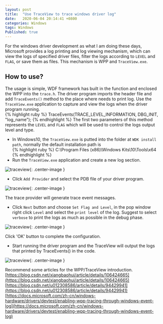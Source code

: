```yaml
---
layout: post
title:  "Use TraceView to trace windows driver log"
date:   2020-06-04 20:14:41 +0800
categories: Windows
tags: Windows
Published: true
---
```

For the windows driver development as what I am doing these days, Microsoft provides a log printing and log viewing mechanism, which can view the logs of specified driver files, filter the logs according to `LEVEL` and `FLAG`, or save them as files. This mechanism is WPP and  `TraceView.exe`.

## How to use?
The usage is simple, WDF framework has built in the function and enclosed the WPP into the `trace.h`.
The driver program imports the header file and add `TraceEvents()` method to the place where needs to print log. Use the `TraceView.exe` application to capture and view the logs when the driver program running.  
{% highlight ruby %}
TraceEvents(TRACE_LEVEL_INFORMATION, DBG_INIT, "log_name");
{% endhighlight %}
The first two parameters of this method represents the `LEVEL` and `FLAG` which will be used to control the logs output level and type.

+ In Windows10, the `TraceView.exe` is putted into the folder at `WDK install path`, normally the default installation path is     
{% highlight ruby %}
C:\Program Files (x86)\Windows Kits\10\Tools\x64
{% endhighlight %}
+ Run the `TraceView.exe` application and create a new log section.    

![traceview]({{site.cdn_baseurl}}/assets/image/others-traceview-01.PNG){: .center-image }

+ Click `Add Provider` and select the PDB file of your driver program.    

![traceview]({{site.cdn_baseurl}}/assets/image/others-traceview-02.PNG){: .center-image }

The trace provider will generate trace event messages.

+ Click `Next` button and choose `Set Flag and Level`, in the pop window right click `Level` and select the `print level` of the log. Suggest to select `verbose` to print the logs as much as possible in the debug phase.    
 
![traceview]({{site.cdn_baseurl}}/assets/image/others-traceview-03.PNG){: .center-image }

Click 'OK' button to complete the configuration. 

+ Start running the driver program and the TraceView will output the logs that printed by TraceEvents() in the code.    

![traceview]({{site.cdn_baseurl}}/assets/image/others-traceview-04.PNG){: .center-image }

Recommend some articles for the WPP/TraceView introduction.
[https://blog.csdn.net/xiangbaohui/article/details/106424665](https://blog.csdn.net/xiangbaohui/article/details/106424665)  
[https://blog.csdn.net/u012308586/article/details/94429941](https://blog.csdn.net/u012308586/article/details/94429941)  
[https://docs.microsoft.com/zh-cn/windows-hardware/drivers/devtest/enabling-wpp-tracing-through-windows-event-log](https://docs.microsoft.com/zh-cn/windows-hardware/drivers/devtest/enabling-wpp-tracing-through-windows-event-log)